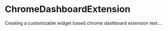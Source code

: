 # ChromeDashboardExtension
Creating a customizable widget based chrome dashboard extension test....
